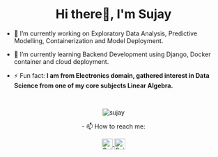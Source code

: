 <h1 align="center">Hi there👋, I'm Sujay</h1>



- 🔭 I’m currently working on Exploratory Data Analysis, Predictive Modelling, Containerization and Model Deployment.
- 🌱 I’m currently learning Backend Development using Django, Docker container and cloud deployment.

- ⚡ Fun fact: **I am from Electronics domain, gathered interest in Data Science from one of my core subjects Linear Algebra.**
<br>
<p align="center">
<img src="https://github-readme-stats.vercel.app/api?username=sujay12345&count_private=true" alt="sujay"/>
 </p>
 
<p align="center"> - 📫 How to reach me: </p>
 <p align="center">
<a href="https://www.linkedin.com/in/sujay12345">	
  <img align="center" alt="Sujay | LinkdeIn" width="25px" height="25" src="https://cdn.jsdelivr.net/npm/simple-icons@v3/icons/linkedin.svg" />	
</a>	
<a href="https://www.kaggle.com/sujay12345">	
  <img align="center" alt="Sujay | Kaggle" width="25px" height="25" src="https://cdn.jsdelivr.net/npm/simple-icons@v3/icons/kaggle.svg" />	
</a>		
</p>
